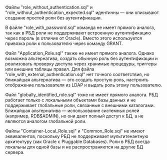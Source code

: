Файлы "role_without_authentication.sql" и "role_without_authentication_expected.sql" идентичны — они описывают создание 
простой роли без аутентификации.
    
В файле "role_with_password.sql" команда не имеет прямого аналога, так как в РБД роли не поддерживают встроенную 
аутентификацию через пароль (в отличие от Oracle). Вместо этого используется привязка роли к пользователю через команду 
GRANT.
    
Файл "Application_Role.sql" также не имеет прямого аналога. Однако возможна альтернатива, создать обычную роль без 
аутентификации и реализовать проверку доступа через хранимые процедуры, триггеры или внешние таблицы правил.
Для файла "role_with_external_authentication.sql" нет точного соответствия, но ближайшая альтернатива — это создать 
простую роль, настроить отображение пользователя из LDAP и выдать роль этому пользователю.
    
Файл "globally_identified_role.sql" тоже не имеет прямого аналога. РБД работает только с локальными объектами базы 
данных и не поддерживает глобальные роли, связанные с внешними каталогами. Ближайшая альтернатива — использование 
системных ролей (например, RDB$ADMIN), но они дают полный доступ к БД, а не являются аналогом глобальной роли.
    
Файлы "Container-Local_Role.sql" и "Common_Role.sql" не имеют эквивалентов, поскольку РБД не поддерживает 
мультитенантную архитектуру (как Oracle с Pluggable Databases). Роли в РБД всегда локальны для одной базы и не 
распространяются на другие БД сервера.